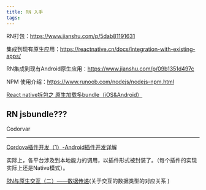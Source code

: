 ```yaml
---
title: RN 入手
tags:
---
```

RN打包：https://www.jianshu.com/p/5dab81191631


集成到现有原生应用：https://reactnative.cn/docs/integration-with-existing-apps/


RN集成到现有Android原生应用：https://www.jianshu.com/p/09b1351d497c

NPM 使用介绍：https://www.runoob.com/nodejs/nodejs-npm.html


[React native拆包之 原生加载多bundle（iOS&Android）](https://blog.csdn.net/tyro_smallnew/article/details/83660345)


RN jsbundle???
---

Codorvar



----



[Cordova插件开发（1）-Android插件开发详解](https://blog.csdn.net/fxp850899969/article/details/70195569)



[](https://blog.csdn.net/liugang921118/article/details/82345435)



[](https://blog.csdn.net/lifeshow/article/details/51028948?depth_1-utm_source=distribute.pc_relevant.none-task&utm_source=distribute.pc_relevant.none-task)


实际上，各平台涉及到本地能力的调用，以插件形式被封装了。（每个插件的实现实际上还是Native模式）。



[](https://blog.csdn.net/weixin_37730482/article/details/73920722?depth_1-utm_source=distribute.pc_relevant.none-task&utm_source=distribute.pc_relevant.none-task)




[RN与原生交互（二）——数据传递](https://juejin.im/post/5b20ceb16fb9a01e4f47cd49)(关于交互的数据类型的对应关系 )